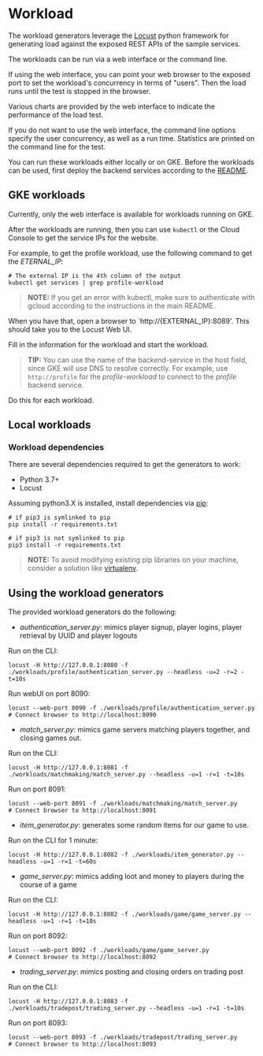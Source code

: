 # Workload
The workload generators leverage the [Locust](https://locust.io) python framework for generating load against the exposed REST APIs of the sample services.

The workloads can be run via a web interface or the command line.

If using the web interface, you can point your web browser to the exposed port to set the workload's concurrency in terms of "users". Then the load runs until the test is stopped in the browser.

Various charts are provided by the web interface to indicate the performance of the load test.

If you do not want to use the web interface, the command line options specify the user concurrency, as well as a run time. Statistics are printed on the
command line for the test.

You can run these workloads either locally or on GKE. Before the workloads can be used, first deploy the backend services according to the [README](../README.md).

## GKE workloads
Currently, only the web interface is available for workloads running on GKE.

After the workloads are running, then you can use `kubectl` or the Cloud Console to get the service IPs for the website.

For example, to get the profile workload, use the following command to get the *ETERNAL_IP*:

```
# The external IP is the 4th column of the output
kubectl get services | grep profile-workload
```

> **NOTE:** If you get an error with kubectl, make sure to authenticate with gcloud according to the instructions in the main README.

When you have that, open a browser to `http://{EXTERNAL_IP}:8089'. This should take you to the Locust Web UI.

Fill in the information for the workload and start the workload.

> **TIP:** You can use the name of the backend-service in the host field, since GKE will use DNS to resolve correctly. For example, use `http://profile` for the *profile-workload* to connect to the *profile* backend service.

Do this for each workload.

## Local workloads

### Workload dependencies

There are several dependencies required to get the generators to work:

- Python 3.7+
- Locust

Assuming python3.X is installed, install dependencies via [pip](https://pypi.org/project/pip/):

```
# if pip3 is symlinked to pip
pip install -r requirements.txt

# if pip3 is not symlinked to pip
pip3 install -r requirements.txt
```

> **NOTE:** To avoid modifying existing pip libraries on your machine, consider a solution like [virtualenv](https://pypi.org/project/virtualenv/).


## Using the workload generators
The provided workload generators do the following:

- _authentication\_server.py_: mimics player signup, player logins, player retrieval by UUID and player logouts

Run on the CLI:
```
locust -H http://127.0.0.1:8080 -f ./workloads/profile/authentication_server.py --headless -u=2 -r=2 -t=10s
```

Run webUI on port 8090:
```
locust --web-port 8090 -f ./workloads/profile/authentication_server.py
# Connect browser to http://localhost:8090
```

- _match\_server.py_: mimics game servers matching players together, and closing games out.

Run on the CLI:
```
locust -H http://127.0.0.1:8081 -f ./workloads/matchmaking/match_server.py --headless -u=1 -r=1 -t=10s
```

Run on port 8091:
```
locust --web-port 8091 -f ./workloads/matchmaking/match_server.py
# Connect browser to http://localhost:8091
```

- _item\_generator.py_: generates some random items for our game to use.

Run on the CLI for 1 minute:
```
locust -H http://127.0.0.1:8082 -f ./workloads/item_generator.py --headless -u=1 -r=1 -t=60s
```

- _game\_server.py_: mimics adding loot and money to players during the course of a game

Run on the CLI:
```
locust -H http://127.0.0.1:8082 -f ./workloads/game/game_server.py --headless -u=1 -r=1 -t=10s
```

Run on port 8092:
```
locust --web-port 8092 -f ./workloads/game/game_server.py
# Connect browser to http://localhost:8092
```

- _trading\_server.py_: mimics posting and closing orders on trading post

Run on the CLI:
```
locust -H http://127.0.0.1:8083 -f ./workloads/tradepost/trading_server.py --headless -u=1 -r=1 -t=10s
```

Run on port 8093:
```
locust --web-port 8093 -f ./workloads/tradepost/trading_server.py
# Connect browser to http://localhost:8093
```
